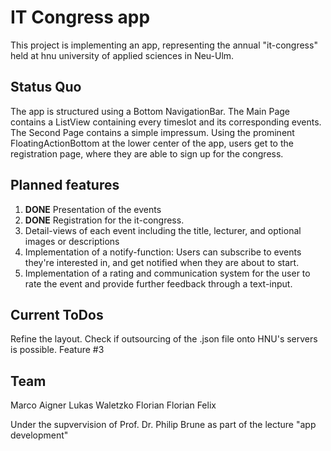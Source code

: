 # IT Congress app

This project is implementing an app, representing the annual "it-congress" held at hnu university of applied sciences in Neu-Ulm.

[logo]: https://i.imgur.com/SB3sgBv.jpg "App Image"

## Status Quo
The app is structured using a Bottom NavigationBar.
The Main Page contains a ListView containing every timeslot and its corresponding events.
The Second Page contains a simple impressum.
Using the prominent FloatingActionBottom at the lower center of the app, users get to the registration page, where they are able to sign up for the congress.


## Planned features

1. **DONE** Presentation of the events 
2. **DONE** Registration for the it-congress.
3. Detail-views of each event including the title, lecturer, and optional images or descriptions
4. Implementation of a notify-function: Users can subscribe to events they're interested in, and get notified when they are about to start.
5. Implementation of a rating and communication system for the user to rate the event and provide further feedback through a text-input.

## Current ToDos

Refine the layout. Check if outsourcing of the .json file onto HNU's servers is possible. Feature #3

## Team

Marco Aigner
Lukas Waletzko
Florian 
Florian
Felix

Under the supvervision of Prof. Dr. Philip Brune as part of the lecture "app development"
